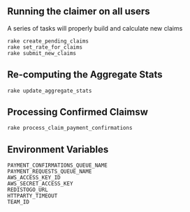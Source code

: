 ## Running the claimer on all users

A series of tasks will properly build and calculate new
claims

    rake create_pending_claims
    rake set_rate_for_claims
    rake submit_new_claims

## Re-computing the Aggregate Stats

    rake update_aggregate_stats

## Processing Confirmed Claimsw

    rake process_claim_payment_confirmations

## Environment Variables

    PAYMENT_CONFIRMATIONS_QUEUE_NAME
    PAYMENT_REQUESTS_QUEUE_NAME
    AWS_ACCESS_KEY_ID
    AWS_SECRET_ACCESS_KEY
    REDISTOGO_URL
    HTTPARTY_TIMEOUT
    TEAM_ID